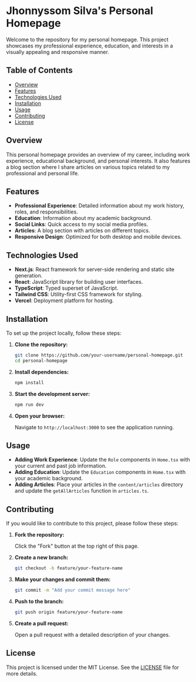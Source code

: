 # Jhonnyssom Silva's Personal Homepage

Welcome to the repository for my personal homepage. This project showcases my professional experience, education, and interests in a visually appealing and responsive manner.

## Table of Contents

- [Overview](#overview)
- [Features](#features)
- [Technologies Used](#technologies-used)
- [Installation](#installation)
- [Usage](#usage)
- [Contributing](#contributing)
- [License](#license)

## Overview

This personal homepage provides an overview of my career, including work experience, educational background, and personal interests. It also features a blog section where I share articles on various topics related to my professional and personal life.

## Features

- **Professional Experience**: Detailed information about my work history, roles, and responsibilities.
- **Education**: Information about my academic background.
- **Social Links**: Quick access to my social media profiles.
- **Articles**: A blog section with articles on different topics.
- **Responsive Design**: Optimized for both desktop and mobile devices.

## Technologies Used

- **Next.js**: React framework for server-side rendering and static site generation.
- **React**: JavaScript library for building user interfaces.
- **TypeScript**: Typed superset of JavaScript.
- **Tailwind CSS**: Utility-first CSS framework for styling.
- **Vercel**: Deployment platform for hosting.

## Installation

To set up the project locally, follow these steps:

1. **Clone the repository:**

    ```bash
    git clone https://github.com/your-username/personal-homepage.git
    cd personal-homepage
    ```

2. **Install dependencies:**

    ```bash
    npm install
    ```

3. **Start the development server:**

    ```bash
    npm run dev
    ```

4. **Open your browser:**

    Navigate to `http://localhost:3000` to see the application running.

## Usage

- **Adding Work Experience**: Update the `Role` components in `Home.tsx` with your current and past job information.
- **Adding Education**: Update the `Education` components in `Home.tsx` with your academic background.
- **Adding Articles**: Place your articles in the `content/articles` directory and update the `getAllArticles` function in `articles.ts`.

## Contributing

If you would like to contribute to this project, please follow these steps:

1. **Fork the repository:**

    Click the "Fork" button at the top right of this page.

2. **Create a new branch:**

    ```bash
    git checkout -b feature/your-feature-name
    ```

3. **Make your changes and commit them:**

    ```bash
    git commit -m "Add your commit message here"
    ```

4. **Push to the branch:**

    ```bash
    git push origin feature/your-feature-name
    ```

5. **Create a pull request:**

    Open a pull request with a detailed description of your changes.

## License

This project is licensed under the MIT License. See the [LICENSE](LICENSE) file for more details.
